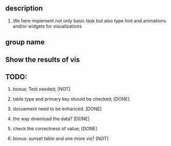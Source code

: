 
## description

1. We here implement not only basic task but also type hint and animations and/or widgets for visualizations


## group name 



## Show the results of vis 



## TODO:

1. bonus: Test needed; [NOT]

2. table type and primary key should be checked; [DONE]

3. docuement need to be enhanced. [DONE]

4. the way download the data?  [DDNE]

5. check the correctness of value;  [DONE]

6. bonus: sunset table and one more vis? [NOT]
